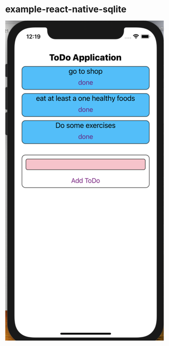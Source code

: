 # example-react-native-sqlite

![preview](https://github.com/dilantha111/example-react-native-sqlite/blob/main/preview.png)
